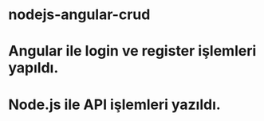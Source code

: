 # nodejs-angular-crud

# Angular ile login ve register işlemleri yapıldı.
# Node.js ile API işlemleri yazıldı.
